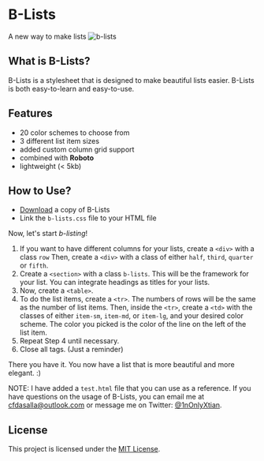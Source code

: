 # B-Lists
A new way to make lists
![b-lists](https://cloud.githubusercontent.com/assets/11498348/10193963/a77e2198-67b8-11e5-88bd-ce5051f97078.png)

## What is B-Lists?

B-Lists is a stylesheet that is designed to make beautiful lists easier. B-Lists is both easy-to-learn and easy-to-use.

## Features
* 20 color schemes to choose from
* 3 different list item sizes
* added custom column grid support
* combined with **Roboto**
* lightweight (< 5kb)

## How to Use?

* [Download](https://github.com/1nonlyxtian/b-lists/archive/master.zip) a copy of B-Lists
* Link the `b-lists.css` file to your HTML file

Now, let's start *b-listing*!

1. If you want to have different columns for your lists, create a `<div>` with a class `row` Then, create a `<div>` with a class of either `half`, `third`, `quarter` or `fifth`.
2. Create a `<section>` with a class `b-lists`. This will be the framework for your list. You can integrate headings as titles for your lists.
3. Now, create a `<table>`.
4. To do the list items, create a `<tr>`.  The numbers of rows will be the same as the number of list items. Then, inside the `<tr>`, create a `<td>` with the classes of either `item-sm`, `item-md`, or `item-lg`, and your desired color scheme. The color you picked is the color of the line on the left of the list item.
5. Repeat Step 4 until necessary.
6. Close all tags. (Just a reminder)

There you have it. You now have a list that is more beautiful and more elegant. :)

NOTE: I have added a `test.html` file that you can use as a reference. If you have questions on the usage of B-Lists, you can email me at cfdasalla@outlook.com or message me on Twitter: [@1nOnlyXtian](http://twitter.com/1nonlyxtian).

## License

This project is licensed under the [MIT License](../blob/master/LICENSE).
